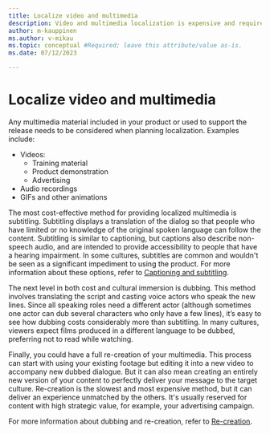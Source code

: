 ```yaml
---
title: Localize video and multimedia
description: Video and multimedia localization is expensive and requires a unique strategy.
author: m-kauppinen
ms.author: v-mikau
ms.topic: conceptual #Required; leave this attribute/value as-is.
ms.date: 07/12/2023

--- 
```


# Localize video and multimedia

Any multimedia material included in your product or used to support the release needs to be considered when planning localization. Examples include:

- Videos:
  - Training material
  - Product demonstration
  - Advertising
- Audio recordings
- GIFs and other animations

The most cost-effective method for providing localized multimedia is subtitling. Subtitling displays a translation of the dialog so that people who have limited or no knowledge of the original spoken language can follow the content. Subtitling is similar to captioning, but captions also describe non-speech audio, and are intended to provide accessibility to people that have a hearing impairment. In some cultures, subtitles are common and wouldn't be seen as a significant impediment to using the product. For more information about these options, refer to [Captioning and subtitling](captioning.md).

The next level in both cost and cultural immersion is dubbing. This method involves translating the script and casting voice actors who speak the new lines. Since all speaking roles need a different actor (although sometimes one actor can dub several characters who only have a few lines), it’s easy to see how dubbing costs considerably more than subtitling. In many cultures, viewers expect films produced in a different language to be dubbed, preferring not to read while watching.

Finally, you could have a full re-creation of your multimedia. This process can start with using your existing footage but editing it into a new video to accompany new dubbed dialogue. But it can also mean creating an entirely new version of your content to perfectly deliver your message to the target culture. Re-creation is the slowest and most expensive method, but it can deliver an experience unmatched by the others. It's usually reserved for content with high strategic value, for example, your advertising campaign.

For more information about dubbing and re-creation, refer to [Re-creation](re-creation.md).
